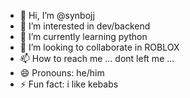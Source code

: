 - 👋 Hi, I’m @synbojj
- 👀 I’m interested in dev/backend
- 🌱 I’m currently learning python
- 💞️ I’m looking to collaborate in ROBLOX
- 📫 How to reach me ... dont left me ...
- 😄 Pronouns: he/him
- ⚡ Fun fact: i like kebabs

<!---
synbojj/synbojj is a ✨ special ✨ repository because its `README.md` (this file) appears on your GitHub profile.
You can click the Preview link to take a look at your changes.
--->
